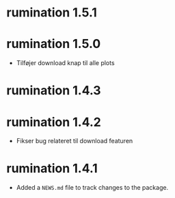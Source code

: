 # rumination 1.5.1

# rumination 1.5.0

* Tilføjer download knap til alle plots

# rumination 1.4.3

# rumination 1.4.2

* Fikser bug relateret til download featuren

# rumination 1.4.1

* Added a `NEWS.md` file to track changes to the package.
